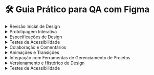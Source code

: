 # 🛠️ Guia Prático para QA com Figma

<details>

<summary>Revisão Inicial de Design</summary>

* **Objetivo:** Assegurar que os designs atendam aos requisitos do projeto e estejam completos.
* **Acesso aos Arquivos:** QA deve ter acesso aos arquivos de design no Figma.
* **Revisão de Requisitos:** Verificar se todos os requisitos funcionais e não funcionais estão refletidos nos designs.
* **Comentário e Feedback:** Adicionar comentários diretamente nos designs para solicitar ajustes ou clarificações dos designers.

</details>

<details>

<summary>Prototipagem Interativa</summary>

* **Objetivo:** Testar os fluxos de usuário e a usabilidade antes do desenvolvimento.
* **Navegação de Protótipos:** QA usa protótipos interativos no Figma para navegar pelos fluxos de usuário.
* **Identificação de Problemas:** Testar diferentes cenários e identificar problemas de navegação, usabilidade e lógica.
* **Feedback em Tempo Real:** Fornecer feedback imediato nos protótipos para ajustes rápidos.





</details>

<details>

<summary>Especificações de Design</summary>

* **Objetivo:** Garantir que as especificações visuais e técnicas sejam seguidas durante o desenvolvimento.
* **Medidas e Estilos:** Verificar especificações como tamanhos, espaçamentos, cores e tipografia.
* **Download de Ativos:** QA pode baixar ativos diretamente do Figma para testes e verificações de qualidade.
* **Comparação com Implementação:** Comparar a implementação do design com as especificações no Figma para garantir consistência.

</details>

<details>

<summary>Testes de Acessibilidade</summary>

* **Objetivo:** Garantir que os designs sejam acessíveis a todos os usuários, incluindo aqueles com deficiências.
* **Análise de Contraste:** Verificar se as cores utilizadas no design possuem contraste adequado para usuários com deficiência visual.
* **Navegação por Teclado:** Testar a navegação dos protótipos utilizando apenas o teclado para garantir que todos os elementos interativos sejam acessíveis.
* **Compatibilidade com Leitores de Tela:** Certificar-se de que os designs sejam compatíveis com leitores de tela para usuários cegos ou com baixa visão.
* **Comentários de Acessibilidade:** Adicionar comentários nos designs com sugestões de melhorias para acessibilidade.

</details>

<details>

<summary>Colaboração e Comentários</summary>

* **Objetivo:** Facilitar a comunicação entre designers, desenvolvedores e QA.
* **Marcação de Comentários:** QA pode marcar áreas específicas dos designs com comentários para discussões detalhadas.
* **Resolução de Problemas:** Trabalhar em conjunto com designers e desenvolvedores para resolver problemas identificados durante os testes.
* **Histórico de Comentários:** Usar o histórico de comentários para rastrear discussões e decisões.

</details>

<details>

<summary>Animações e Transições</summary>

* **Objetivo:** Verificar se as animações e transições estão de acordo com o design.
* **Testes de Animação:** QA pode testar animações e transições no Figma para garantir que elas sejam suaves e funcionais.
* **Feedback Detalhado:** Fornecer feedback sobre a performance e a qualidade das animações.

</details>

<details>

<summary>Integração com Ferramentas de Gerenciamento de Projetos</summary>

* **Objetivo:** Facilitar o rastreamento de bugs e a comunicação entre equipes.
* **Links Diretos:** Incluir links diretos para designs e protótipos do Figma em tickets de bug ou tarefas no Jira ou outras ferramentas de gerenciamento de projetos.
* **Atualizações em Tempo Real:** Garantir que qualquer atualização no design seja refletida imediatamente para todas as partes interessadas.

</details>

<details>

<summary>Versionamento e Histórico de Design</summary>

* **Objetivo:** Rastrear mudanças e garantir a conformidade com as versões aprovadas do design.
* **Controle de Versão:** QA pode revisar o histórico de versões no Figma para entender mudanças e garantir que a versão correta do design está sendo implementada.
* **Rastreabilidade:** Rastrear quaisquer alterações feitas no design e verificar se elas foram implementadas corretamente.

</details>

<details>

<summary>Testes de Acessibilidade</summary>

*

    **Objetivo:** Garantir que os designs sejam acessíveis a todos os usuários, incluindo aqueles com deficiências.

    **1. Análise de Contraste**

    * **Verificação de Cores:** Utilize ferramentas de análise de contraste, como o plugin "Able" ou "Contrast Checker" no Figma, para verificar se as cores usadas nos designs têm contraste suficiente para usuários com deficiência visual.
    * **Padrões de Contraste:** Certifique-se de que o contraste entre o texto e o fundo atenda às diretrizes WCAG (Web Content Accessibility Guidelines), que recomendam um contraste mínimo de 4.5:1 para texto normal e 3:1 para texto grande.

    **2. Navegação por Teclado**

    * **Testes de Navegação:** Teste a navegação dos protótipos no Figma utilizando apenas o teclado para garantir que todos os elementos interativos, como botões e links, possam ser acessados e acionados.
    * **Ordem de Navegação:** Verifique se a ordem de navegação é lógica e intuitiva. A navegação deve seguir uma sequência que faça sentido para a experiência do usuário.

    **3. Compatibilidade com Leitores de Tela**

    * **Estrutura do Documento:** Garanta que os designs sejam compatíveis com leitores de tela, garantindo uma estrutura clara e hierárquica dos elementos, como cabeçalhos e listas.
    * **Texto Alternativo:** Certifique-se de que todos os elementos visuais importantes tenham texto alternativo descritivo, que pode ser acessado por leitores de tela.
    * **Teste com Leitores de Tela:** Utilize ferramentas de teste de leitores de tela, como o "NVDA" ou "VoiceOver", para garantir que a experiência do usuário seja adequada para pessoas com baixa visão ou cegas.

    **4. Comentários de Acessibilidade**

    * **Feedback de Acessibilidade:** Adicione comentários diretamente nos designs no Figma com sugestões de melhorias para acessibilidade, como ajustes de contraste, alterações na navegação e inclusão de texto alternativo.
    * **Colaboração com Designers:** Trabalhe em colaboração com designers para implementar as melhorias sugeridas e garantir que os designs atendam aos requisitos de acessibilidade.

    **Ferramentas e Plugins Recomendados:**

    * **Able:** Um plugin para verificar o contraste de cores e fornecer sugestões de ajuste.
    * **Contrast Checker:** Uma ferramenta para garantir que as cores usadas atendem aos requisitos de contraste.
    * **Figmaccess:** Plugin para verificar a acessibilidade dos designs, incluindo compatibilidade com leitores de tela.

</details>
